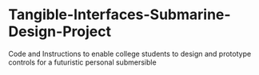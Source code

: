 # Tangible-Interfaces-Submarine-Design-Project
Code and Instructions to enable college students to design and prototype controls for a futuristic personal submersible
